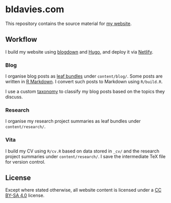 # bldavies.com

This repository contains the source material for [my website][site-url].

## Workflow

I build my website using [blogdown](https://github.com/rstudio/blogdown) and [Hugo](https://gohugo.io), and deploy it via [Netlify](https://www.netlify.com).

### Blog

I organise blog posts as [leaf bundles](https://gohugo.io/content-management/page-bundles/) under `content/blog/`.
Some posts are written in [R Markdown](https://rmarkdown.rstudio.com).
I convert such posts to Markdown using `R/build.R`.

I use a custom [taxonomy](https://gohugo.io/content-management/taxonomies/) to classify my blog posts based on the topics they discuss.

### Research

I organise my research project summaries as leaf bundles under `content/research/`.

### Vita

I build my CV using `R/cv.R` based on data stored in `_cv/` and the research project summaries under `content/research/`.
I save the intermediate TeX file for version control.

## License

Except where stated otherwise, all website content is licensed under a [CC BY-SA 4.0](https://creativecommons.org/licenses/by-sa/4.0/) license.

[site-url]: https://bldavies.com/
